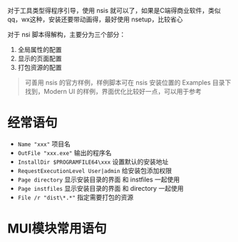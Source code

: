 对于工具类型得程序引导，使用 nsis 就可以了，如果是C端得商业软件，类似qq，wx这种，安装还要带动画得，最好使用 nsetup，比较省心

对于 nsi 脚本得解构，主要分为三个部分：

1. 全局属性的配置
2. 显示的页面配置
3. 打包资源的配置

> 可善用 nsis 的官方样例，样例脚本可在 nsis 安装位置的 Examples 目录下找到，Modern UI 的样例，界面优化比较好一点，可以用于参考

# 经常语句
- `Name "xxx"` 项目名
- `OutFile "xxx.exe"` 输出的程序名
- `InstallDir $PROGRAMFILE64\xxx` 设置默认的安装地址
- `RequestExecutionLevel User|admin` 给安装包添加权限
- `Page directory` 显示安装目录的界面 和 instfiles 一起使用
- `Page instfiles` 显示安装目录的界面 和 directory 一起使用
- `File /r "dist\*.*"` 指定需要打包的资源

# MUI模块常用语句